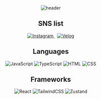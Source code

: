 <center>
  <img src="https://capsule-render.vercel.app/api?type=waving&color=5abeff&height=300&section=header&text=Doni's%20Github&fontSize=90&fontColor=ffffff" alt="header" />
</center>

<h2 align="center">SNS list</h2>
<div align="center">
  <a href="[https://www.instagram.com](https://www.instagram.com/revi_kim09/)">
    <img src="https://img.shields.io/badge/Instagram-E4405F?style=for-the-badge&logo=instagram&logoColor=white" alt="Instagram" />
  </a>
  &nbsp;
  <a href="https://velog.io">
    <img src="https://img.shields.io/badge/Velog-20C997?style=for-the-badge&logo=velog&logoColor=white" alt="Velog" />
  </a>
</div>

<h2 align="center">Languages</h2>
<div align="center">
  <img src="https://img.shields.io/badge/JavaScript-F7DF1E?style=for-the-badge&logo=javascript&logoColor=black" alt="JavaScript" />
  <img src="https://img.shields.io/badge/TypeScript-007ACC?style=for-the-badge&logo=typescript&logoColor=white" alt="TypeScript" />
  <img src="https://img.shields.io/badge/HTML-E34F26?style=for-the-badge&logo=html5&logoColor=white" alt="HTML" />
  <img src="https://img.shields.io/badge/CSS-1572B6?style=for-the-badge&logo=css3&logoColor=white" alt="CSS" />
</div>

<h2 align="center">Frameworks</h2>
<div align="center">
  <img src="https://img.shields.io/badge/React-20232A?style=for-the-badge&logo=react&logoColor=61DAFB" alt="React" />
  <img src="https://img.shields.io/badge/TailwindCSS-38B2AC?style=for-the-badge&logo=tailwind-css&logoColor=white" alt="TailwindCSS" />
  <img src="https://img.shields.io/badge/Zustand-FF4154?style=for-the-badge&logo=zustand&logoColor=white" alt="Zustand" />
</div>
